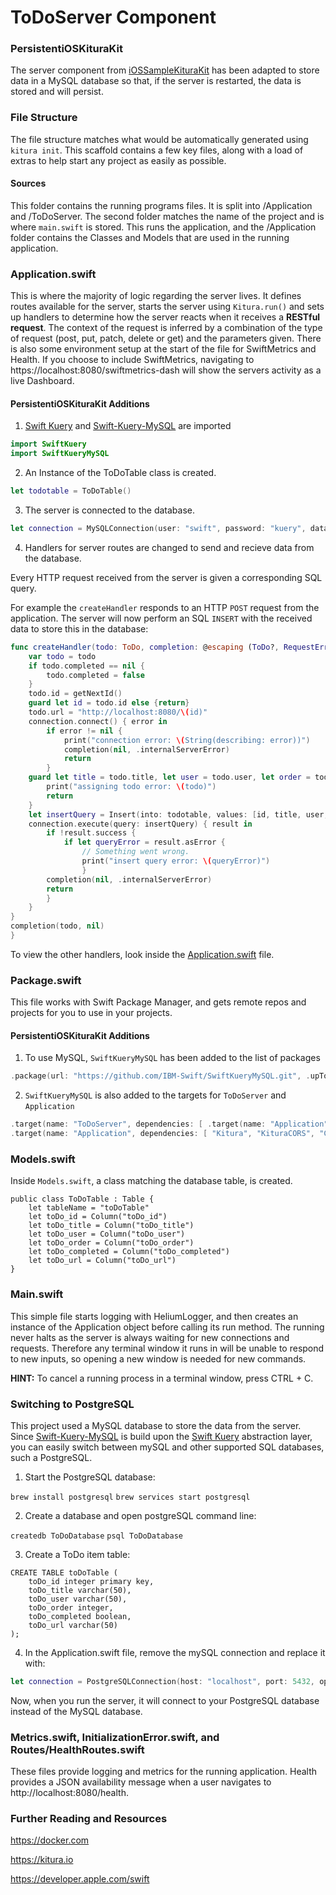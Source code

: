 # ToDoServer Component

### PersistentiOSKituraKit
The server component from [iOSSampleKituraKit](https://github.com/IBM-Swift/iOSSampleKituraKit/tree/master/ToDoServer) has been adapted to store data in a MySQL database so that, if the server is restarted, the data is stored and will persist.

### File Structure

The file structure matches what would be automatically generated using `kitura init`. This scaffold contains a few key files, along with a load of extras to help start any project as easily as possible. 

#### Sources

This folder contains the running programs files. It is split into /Application and /ToDoServer. The second folder matches the name of the project and is where `main.swift` is stored. This runs the application, and the /Application folder contains the Classes and Models that are used in the running application.

### Application.swift

This is where the majority of logic regarding the server lives. It defines routes available for the server, starts the server using `Kitura.run()` and sets up handlers to determine how the server reacts when it receives a **RESTful request**. The context of the request is inferred by a combination of the type of request (post, put, patch, delete or get) and the parameters given. There is also some environment setup at the start of the file for SwiftMetrics and Health. If you choose to include SwiftMetrics, navigating to https://localhost:8080/swiftmetrics-dash will show the servers activity as a live Dashboard.

#### PersistentiOSKituraKit Additions

1. [Swift Kuery](https://github.com/IBM-Swift/Swift-Kuery) and [Swift-Kuery-MySQL](https://github.com/IBM-Swift/SwiftKueryMySQL) are imported
```swift
import SwiftKuery
import SwiftKueryMySQL
```
2. An Instance of the ToDoTable class is created.
```swift
let todotable = ToDoTable()
```
3. The server is connected to the database.
```swift
let connection = MySQLConnection(user: "swift", password: "kuery", database: "ToDoDatabase", port: 3306)
```

4. Handlers for server routes are changed to send and recieve data from the database.

Every HTTP request received from the server is given a corresponding SQL query.

For example the `createHandler` responds to an HTTP `POST` request from the application. The server will now perform an SQL `INSERT` with the received data to store this in the database:
```swift
func createHandler(todo: ToDo, completion: @escaping (ToDo?, RequestError?) -> Void ) -> Void {
    var todo = todo
    if todo.completed == nil {
        todo.completed = false
    }
    todo.id = getNextId()
    guard let id = todo.id else {return}
    todo.url = "http://localhost:8080/\(id)"
    connection.connect() { error in
        if error != nil {
            print("connection error: \(String(describing: error))")
            completion(nil, .internalServerError)
            return
        }
    guard let title = todo.title, let user = todo.user, let order = todo.order, let completed = todo.completed, let url = todo.url else {
        print("assigning todo error: \(todo)")
        return
    }
    let insertQuery = Insert(into: todotable, values: [id, title, user, order, completed, url])
    connection.execute(query: insertQuery) { result in
        if !result.success {
            if let queryError = result.asError {
                // Something went wrong.
                print("insert query error: \(queryError)")
                }
        completion(nil, .internalServerError)
        return
        }
    }
}
completion(todo, nil)
}
```
To view the other handlers, look inside the [Application.swift](https://github.com/Andrew-Lees11/PersistentiOSKituraKit/blob/master/ToDoServer/Sources/Application/Application.swift) file.

### Package.swift

This file works with Swift Package Manager, and gets remote repos and projects for you to use in your projects.

#### PersistentiOSKituraKit Additions

1. To use MySQL, `SwiftKueryMySQL` has been added to the list of packages

```swift
.package(url: "https://github.com/IBM-Swift/SwiftKueryMySQL.git", .upToNextMinor(from: "1.0.0")),
```
2.  `SwiftKueryMySQL` is also added to the targets for `ToDoServer` and `Application`
```swift
.target(name: "ToDoServer", dependencies: [ .target(name: "Application"), "Kitura" , "HeliumLogger", "SwiftKueryMySQL"]),
.target(name: "Application", dependencies: [ "Kitura", "KituraCORS", "CloudEnvironment", "Health" , "SwiftMetrics", "SwiftKueryMySQL"]),
```

### Models.swift

Inside `Models.swift`, a class matching the database table, is created.

```
public class ToDoTable : Table {
    let tableName = "toDoTable"
    let toDo_id = Column("toDo_id")
    let toDo_title = Column("toDo_title")
    let toDo_user = Column("toDo_user")
    let toDo_order = Column("toDo_order")
    let toDo_completed = Column("toDo_completed")
    let toDo_url = Column("toDo_url")
}
```

### Main.swift

This simple file starts logging with HeliumLogger, and then creates an instance of the Application object before calling its run method. The running never halts as the server is always waiting for new connections and requests. Therefore any terminal window it runs in will be unable to respond to new inputs, so opening a new window is needed for new commands.

**HINT:** To cancel a running process in a terminal window, press CTRL + C.

### Switching to PostgreSQL
This project used a MySQL database to store the data from the server. Since [Swift-Kuery-MySQL](https://github.com/IBM-Swift/SwiftKueryMySQL) is build upon the [Swift Kuery](https://github.com/IBM-Swift/Swift-Kuery) abstraction layer, you can easily switch between mySQL and other supported SQL databases, such a PostgreSQL.

1. Start the PostgreSQL database:

`brew install postgresql`
`brew services start postgresql`

2. Create a database and open postgreSQL command line:

`createdb ToDoDatabase`
`psql ToDoDatabase`

3. Create a ToDo item table:

```
CREATE TABLE toDoTable (
    toDo_id integer primary key,
    toDo_title varchar(50),
    toDo_user varchar(50),
    toDo_order integer,
    toDo_completed boolean,
    toDo_url varchar(50)
);
```
4. In the Application.swift file,  remove the mySQL connection and replace it with:
```swift
let connection = PostgreSQLConnection(host: "localhost", port: 5432, options: [.databaseName("ToDoDatabase")])
```

Now, when you run the server, it will connect to your PostgreSQL database instead of the MySQL database.

### Metrics.swift, InitializationError.swift, and Routes/HealthRoutes.swift

These files provide logging and metrics for the running application. Health provides a JSON availability message when a user navigates to http://localhost:8080/health.

### Further Reading and Resources

https://docker.com

https://kitura.io

https://developer.apple.com/swift
